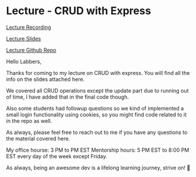 # Lecture - CRUD with Express

[Lecture Recording]()

[Lecture Slides]()

[Lecture Github Repo]()

Hello Labbers, 

Thanks for coming to my lecture on CRUD with express. You will find all the info on the slides attached here.

We covered all CRUD operations except the update part due to running out of time, I have added that in the final code though. 

Also some students had followup questions so we kind of implemented a small login functionality using cookies, so you might find code related to it in the repo as well.

As always, please feel free to reach out to me if you have any questions to the material covered here.

My office hourse: 3 PM to PM EST
Mentorship hours: 5 PM EST to 8:00 PM EST every day of the week except Friday.

As always, being an awesome dev is a lifelong learning journey, strive on! 🚀
